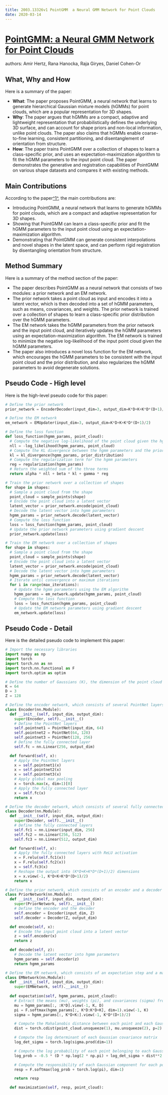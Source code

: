 ```yaml
---
title: 2003.13326v1 PointGMM  a Neural GMM Network for Point Clouds
date: 2020-03-14
---
```


# [PointGMM: a Neural GMM Network for Point Clouds](http://arxiv.org/abs/2003.13326v1)

authors: Amir Hertz, Rana Hanocka, Raja Giryes, Daniel Cohen-Or


## What, Why and How

[1]: https://arxiv.org/abs/2003.13326 "[2003.13326] PointGMM: a Neural GMM Network for Point Clouds - arXiv.org"
[2]: https://arxiv.org/pdf/2003.13326v1.pdf "arXiv.org e-Print archive"
[3]: http://export.arxiv.org/abs/2305.13326v1 "[2305.13326v1] From Repeatability to Self-Organization of Guided ..."

Here is a summary of the paper:

- **What**: The paper proposes PointGMM, a neural network that learns to generate hierarchical Gaussian mixture models (hGMMs) for point clouds, which are a popular representation for 3D shapes.
- **Why**: The paper argues that hGMMs are a compact, adaptive and lightweight representation that probabilistically defines the underlying 3D surface, and can account for shape priors and non-local information, unlike point clouds. The paper also claims that hGMMs enable coarse-to-fine learning, consistent partitioning, and disentanglement of orientation from structure.
- **How**: The paper trains PointGMM over a collection of shapes to learn a class-specific prior, and uses an expectation-maximization algorithm to fit the hGMM parameters to the input point cloud. The paper demonstrates the generative and registration capabilities of PointGMM on various shape datasets and compares it with existing methods.

## Main Contributions

[1]: https://arxiv.org/abs/2003.13326 "[2003.13326] PointGMM: a Neural GMM Network for Point Clouds - arXiv.org"
[2]: https://arxiv.org/pdf/2003.13326v1.pdf "arXiv.org e-Print archive"
[3]: http://export.arxiv.org/abs/2305.13326v1 "[2305.13326v1] From Repeatability to Self-Organization of Guided ..."

According to the paper[^1^][1], the main contributions are:

- Introducing PointGMM, a neural network that learns to generate hGMMs for point clouds, which are a compact and adaptive representation for 3D shapes.
- Showing that PointGMM can learn a class-specific prior and fit the hGMM parameters to the input point cloud using an expectation-maximization algorithm.
- Demonstrating that PointGMM can generate consistent interpolations and novel shapes in the latent space, and can perform rigid registration by disentangling orientation from structure.

## Method Summary

[1]: https://arxiv.org/abs/2003.13326 "[2003.13326] PointGMM: a Neural GMM Network for Point Clouds - arXiv.org"
[2]: https://arxiv.org/pdf/2003.13326v1.pdf "arXiv.org e-Print archive"
[3]: http://export.arxiv.org/abs/2305.13326v1 "[2305.13326v1] From Repeatability to Self-Organization of Guided ..."

Here is a summary of the method section of the paper:

- The paper describes PointGMM as a neural network that consists of two modules: a prior network and an EM network.
- The prior network takes a point cloud as input and encodes it into a latent vector, which is then decoded into a set of hGMM parameters, such as means, covariances, and weights. The prior network is trained over a collection of shapes to learn a class-specific prior distribution over the hGMM parameters.
- The EM network takes the hGMM parameters from the prior network and the input point cloud, and iteratively updates the hGMM parameters using an expectation-maximization algorithm. The EM network is trained to minimize the negative log-likelihood of the input point cloud given the hGMM parameters.
- The paper also introduces a novel loss function for the EM network, which encourages the hGMM parameters to be consistent with the input point cloud and the prior distribution, and also regularizes the hGMM parameters to avoid degenerate solutions.

## Pseudo Code - High level

Here is the high-level pseudo code for this paper:

```python
# Define the prior network
prior_network = EncoderDecoder(input_dim=3, output_dim=K*D+K+K*D*(D+1)/2)

# Define the EM network
em_network = EMUpdater(input_dim=3, output_dim=K*D+K+K*D*(D+1)/2)

# Define the loss function
def loss_function(hgmm_params, point_cloud):
  # Compute the negative log-likelihood of the point cloud given the hgmm parameters
  nll = -log_likelihood(hgmm_params, point_cloud)
  # Compute the KL divergence between the hgmm parameters and the prior distribution
  kl = kl_divergence(hgmm_params, prior_distribution)
  # Compute the regularization term for the hgmm parameters
  reg = regularization(hgmm_params)
  # Return the weighted sum of the three terms
  return alpha * nll + beta * kl + gamma * reg

# Train the prior network over a collection of shapes
for shape in shapes:
  # Sample a point cloud from the shape
  point_cloud = sample_points(shape)
  # Encode the point cloud into a latent vector
  latent_vector = prior_network.encode(point_cloud)
  # Decode the latent vector into hgmm parameters
  hgmm_params = prior_network.decode(latent_vector)
  # Compute the loss function
  loss = loss_function(hgmm_params, point_cloud)
  # Update the prior network parameters using gradient descent
  prior_network.update(loss)

# Train the EM network over a collection of shapes
for shape in shapes:
  # Sample a point cloud from the shape
  point_cloud = sample_points(shape)
  # Encode the point cloud into a latent vector
  latent_vector = prior_network.encode(point_cloud)
  # Decode the latent vector into hgmm parameters
  hgmm_params = prior_network.decode(latent_vector)
  # Iterate until convergence or maximum iterations
  for i in range(max_iterations):
    # Update the hgmm parameters using the EM algorithm
    hgmm_params = em_network.update(hgmm_params, point_cloud)
    # Compute the loss function
    loss = loss_function(hgmm_params, point_cloud)
    # Update the EM network parameters using gradient descent
    em_network.update(loss)
```

## Pseudo Code - Detail

Here is the detailed pseudo code to implement this paper:

```python
# Import the necessary libraries
import numpy as np
import torch
import torch.nn as nn
import torch.nn.functional as F
import torch.optim as optim

# Define the number of Gaussians (K), the dimension of the point cloud (D), and the dimension of the latent vector (Z)
K = 64
D = 3
Z = 128

# Define the encoder network, which consists of several PointNet layers and a fully connected layer
class Encoder(nn.Module):
  def __init__(self, input_dim, output_dim):
    super(Encoder, self).__init__()
    # Define the PointNet layers
    self.pointnet1 = PointNet(input_dim, 64)
    self.pointnet2 = PointNet(64, 128)
    self.pointnet3 = PointNet(128, 256)
    # Define the fully connected layer
    self.fc = nn.Linear(256, output_dim)

  def forward(self, x):
    # Apply the PointNet layers
    x = self.pointnet1(x)
    x = self.pointnet2(x)
    x = self.pointnet3(x)
    # Apply global max pooling
    x = torch.max(x, dim=1)[0]
    # Apply the fully connected layer
    x = self.fc(x)
    return x

# Define the decoder network, which consists of several fully connected layers and a reshape operation
class Decoder(nn.Module):
  def __init__(self, input_dim, output_dim):
    super(Decoder, self).__init__()
    # Define the fully connected layers
    self.fc1 = nn.Linear(input_dim, 256)
    self.fc2 = nn.Linear(256, 512)
    self.fc3 = nn.Linear(512, output_dim)

  def forward(self, x):
    # Apply the fully connected layers with ReLU activation
    x = F.relu(self.fc1(x))
    x = F.relu(self.fc2(x))
    x = self.fc3(x)
    # Reshape the output into (K*D+K+K*D*(D+1)/2) dimensions
    x = x.view(-1, K*D+K+K*D*(D+1)/2)
    return x

# Define the prior network, which consists of an encoder and a decoder
class PriorNetwork(nn.Module):
  def __init__(self, input_dim, output_dim):
    super(PriorNetwork, self).__init__()
    # Define the encoder and the decoder
    self.encoder = Encoder(input_dim, Z)
    self.decoder = Decoder(Z, output_dim)

  def encode(self, x):
    # Encode the input point cloud into a latent vector
    z = self.encoder(x)
    return z

  def decode(self, z):
    # Decode the latent vector into hgmm parameters
    hgmm_params = self.decoder(z)
    return hgmm_params

# Define the EM network, which consists of an expectation step and a maximization step
class EMNetwork(nn.Module):
  def __init__(self, input_dim, output_dim):
    super(EMNetwork, self).__init__()
  
  def expectation(self, hgmm_params, point_cloud):
    # Extract the means (mu), weights (pi), and covariances (sigma) from the hgmm parameters
    mu = hgmm_params[:, :K*D].view(-1, K, D)
    pi = F.softmax(hgmm_params[:, K*D:K*D+K], dim=1).view(-1, K)
    sigma = hgmm_params[:, K*D+K:].view(-1, K*D*(D+1)/2)

    # Compute the Mahalanobis distance between each point and each Gaussian mean
    dist = torch.cdist(point_cloud.unsqueeze(1), mu.unsqueeze(2), p=2).squeeze()

    # Compute the log determinant of each Gaussian covariance matrix
    log_det_sigma = torch.log(sigma.prod(dim=1))

    # Compute the log probability of each point belonging to each Gaussian component using the multivariate normal distribution formula
    log_prob = -0.5 * (D * np.log(2 * np.pi) + log_det_sigma + dist**2 / sigma)

    # Compute the responsibility of each Gaussian component for each point using Bayes' rule and softmax
    resp = F.softmax(log_prob + torch.log(pi), dim=1)

    return resp

  def maximization(self, resp, point_cloud):
    
```